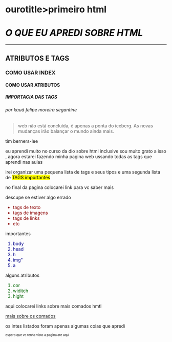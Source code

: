 # ourotitle>primeiro html  </title>
</head>
<body>
  <strong> <mark> <h1 > <i> O QUE EU APREDI SOBRE HTML </h1> </strong> </i> </mark>
  <hr>
  <H2> ATRIBUTOS E TAGS </H2>
  <H3>COMO USAR INDEX</H3>
  <H4>COMO USAR ATRIBUTOS</H4>
<H5>IMPORTACIA DAS TAGS</H5>
<H6> por kauã felipe moreira segantine</H6>
<blockquote> web não está concluída, é apenas a ponta do iceberg. As novas mudanças irão balançar o mundo ainda mais. </blockquote>  
<p>  tim berners-lee </p>
 <p> eu aprendi muito no curso da dio sobre html inclusive sou muito grato a isso , agora estarei fazendo minha pagina web 
    ussando todas as tags que aprendi nas aulas  </p> 
    <p> irei organizar uma pequena lista de tags e seus tipos e uma segunda lista de <mark> TAGS  importantes </mark>
         </p>
         <p> no final da pagina colocarei link para vc saber mais </p>
<p> descupe se estiver algo errado</p>

<ul>
    <li style="color: darkred;"> tags de texto </li>
    <li style="color: darkred;" 0, 0, 0.603);">tags de imagens</li>
    <li style="color: darkred;"> tags de links </li>
    <li style="color: darkred;">etc</li>
</ul>

<p>  importantes </p>
<ol>
<li style="color: darkblue;"> body</li>
<li style="color: darkblue;"> head</li>
<li style="color: darkblue;">h</li>
<li style="color: darkblue;"> img"</li>
<li style="color: darkblue;"> a </li>
</ol>
<p> alguns atributos </p>
<ol>
    <li style="color: darkgreen;"> cor</li>
    <li style="color: darkgreen;"> widitch </li>
    <li style="color: darkgreen;">hight</li>
</ol>
<p> <fonte> aqui colocarei links sobre mais comados hmtl </fonte> </p> 
<a href="https://youtu.be/-FQP7hD-J6A?si=qgtYawmqjurfXDXu"> mais sobre os comados </a>
<p> os intes listados foram apenas algumas coias que apredi </p>
<p> <small> <sup> espero que vc tenha visto a pagina  ate aqui </sup> </small>
</p>

</body> 
</html>